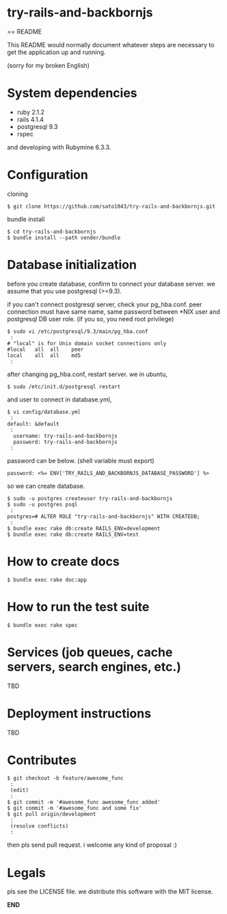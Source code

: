 try-rails-and-backbornjs
========================

== README

This README would normally document whatever steps are necessary to get the
application up and running.


(sorry for my broken English)


# System dependencies

* ruby 2.1.2
* rails 4.1.4
* postgresql 9.3
* rspec

and developing with Rubymine 6.3.3.

# Configuration

cloning

    $ git clone https://github.com/sato1043/try-rails-and-backbornjs.git

bundle install

    $ cd try-rails-and-backbornjs
    $ bundle install --path vender/bundle


# Database initialization

before you create database, confirm to connect your database server.
we assume that you use postgresql (>=9.3).

if you can't connect postgresql server, check your pg_hba.conf.
peer connection must have same name, same password between *NIX user and postgresql DB user role.
(if you so, you need root privilege)

    $ sudo vi /etc/postgresql/9.3/main/pg_hba.conf 
     :
    # "local" is for Unix domain socket connections only
    #local   all  all    peer
    local    all  all    md5
     :

after changing pg_hba.conf, restart server. we in ubuntu,

    $ sudo /etc/init.d/postgresql restart

and user to connect in database.yml,

    $ vi config/database.yml 
     :
    default: &default
     :
      username: try-rails-and-backbornjs
      password: try-rails-and-backbornjs
     :

password can be below. (shell variable must export)

    password: <%= ENV['TRY_RAILS_AND_BACKBORNJS_DATABASE_PASSWORD'] %>

so we can create database.

    $ sudo -u postgres createuser try-rails-and-backbornjs
    $ sudo -u postgres psql
     :
    postgres=# ALTER ROLE "try-rails-and-backbornjs" WITH CREATEDB;
     :
    $ bundle exec rake db:create RAILS_ENV=development
    $ bundle exec rake db:create RAILS_ENV=test


# How to create docs

    $ bundle exec rake doc:app

# How to run the test suite

    $ bundle exec rake spec

# Services (job queues, cache servers, search engines, etc.)

TBD

# Deployment instructions

TBD


# Contributes

    $ git checkout -b feature/awesome_func
     :
     (edit)
     :
    $ git commit -m '#awesome_func awesome_func added'
    $ git commit -m '#awesome_func and some fix'
    $ git pull origin/development
     :
     (resolve conflicts)
     :

then pls send pull request. i welcome any kind of proposal :)


# Legals

pls see the LICENSE file.
we distribute this software with the MIT license.

__END__